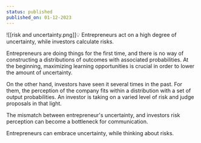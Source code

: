 ```yaml
---
status: published
published_on: 01-12-2023
---
```

![[risk and uncertainty.png]]💡 Entrepreneurs act on a high degree of uncertainty, while investors calculate risks.

Entrepreneurs are doing things for the first time, and there is no way of constructing a distributions of outcomes with associated probabilities. At the beginning, maximizing learning opportunities is crucial in order to lower the amount of uncertainty.  

On the other hand, investors have seen it several times in the past. For them, the perception of the company fits within a distribution with a set of output probabilities. An investor is taking on a varied level of risk and judge proposals in that light.

The mismatch between entrepreneur's uncertainty, and investors risk perception can become a bottleneck for communication.

Entrepreneurs can embrace uncertainty, while thinking about risks.
